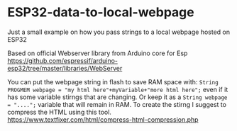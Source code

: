 # ESP32-data-to-local-webpage
Just a small example on how you pass strings to a local webpage  hosted on ESP32

Based on official Webserver library from Arduino core for Esp
https://github.com/espressif/arduino-esp32/tree/master/libraries/WebServer

You can put the webpage string in flash to save RAM space with: `String PROGMEM webpage = "my html here"+myVariable+"more html here";` even if it has some variable stirngs that are changing. Or keep it as a `String webpage = "....";` variable that will remain in RAM. To create the stirng I suggest to compress the HTML using this tool.
https://www.textfixer.com/html/compress-html-compression.php
